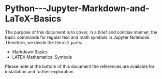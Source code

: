 # Python---Jupyter-Markdown-and-LaTeX-Basics
 The purpose of this document is to cover, in a brief and concise manner, the basic commands for regular text and math symbols in Jupyter Notebook.
 Therefore, we divide the file in 2 parts:
   - Markdown Basics
   - LATEX Mathematical Symbols
   
 Please note at the bottom of this document the references are available for installation and further exploration.

